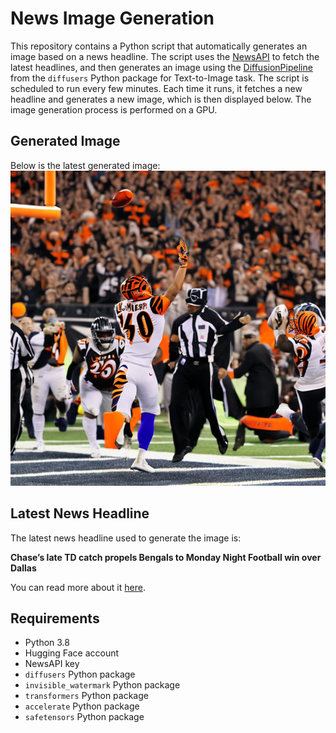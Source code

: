 # News Image Generation
This repository contains a Python script that automatically generates an image based on a news headline. The script uses the [NewsAPI](https://newsapi.org/) to fetch the latest headlines, and then generates an image using the [DiffusionPipeline](https://github.com/huggingface/diffusers) from the `diffusers` Python package for Text-to-Image task.
The script is scheduled to run every few minutes. Each time it runs, it fetches a new headline and generates a new image, which is then displayed below. The image generation process is performed on a GPU.

## Generated Image
Below is the latest generated image:
![Generated Image](image.png)

## Latest News Headline
The latest news headline used to generate the image is:

**Chase’s late TD catch propels Bengals to Monday Night Football win over Dallas**

You can read more about it [here](https://news.google.com/rss/articles/CBMilwFBVV95cUxObTZpNHV2bFQ2UFBVcFdISDdHNE9RS3BLLS1WSWluWTAydV9lTE0yVnNJOVJfNDZpYkhwcFhvcTB4RmVmbEZZbGJPcTQwM2ZKX3pXbWdhS0YtRWNKaF92MTloZWpZc2ltLUZnT3pPUEcxQnBGb2VBNXB2VW0yUEpCZDE1eTJSVnNTd3dBLUVsUUgxaFE3UGpZ?oc=5).

## Requirements
- Python 3.8
- Hugging Face account
- NewsAPI key
- `diffusers` Python package
- `invisible_watermark` Python package
- `transformers` Python package
- `accelerate` Python package
- `safetensors` Python package
